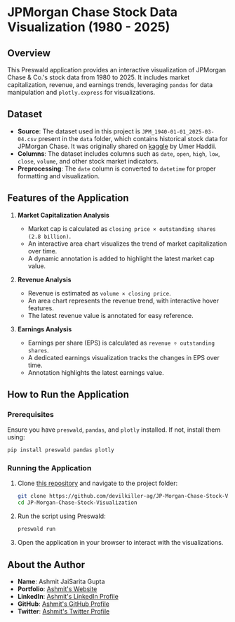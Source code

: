 # JPMorgan Chase Stock Data Visualization (1980 - 2025)

## Overview
This Preswald application provides an interactive visualization of JPMorgan Chase & Co.'s stock data from 1980 to 2025. It includes market capitalization, revenue, and earnings trends, leveraging `pandas` for data manipulation and `plotly.express` for visualizations.

## Dataset
- **Source**: The dataset used in this project is `JPM_1940-01-01_2025-03-04.csv` present in the `data` folder, which contains historical stock data for JPMorgan Chase. It was originally shared on [kaggle](https://www.kaggle.com/datasets/umerhaddii/jpmorgan-chase-stock-data-2025/data) by Umer Haddii.
- **Columns**: The dataset includes columns such as `date`, `open`, `high`, `low`, `close`, `volume`, and other stock market indicators.
- **Preprocessing**: The `date` column is converted to `datetime` for proper formatting and visualization.

## Features of the Application
1. **Market Capitalization Analysis**  
   - Market cap is calculated as `closing price × outstanding shares (2.8 billion)`.  
   - An interactive area chart visualizes the trend of market capitalization over time.  
   - A dynamic annotation is added to highlight the latest market cap value.

2. **Revenue Analysis**  
   - Revenue is estimated as `volume × closing price`.  
   - An area chart represents the revenue trend, with interactive hover features.  
   - The latest revenue value is annotated for easy reference.

3. **Earnings Analysis**  
   - Earnings per share (EPS) is calculated as `revenue ÷ outstanding shares`.  
   - A dedicated earnings visualization tracks the changes in EPS over time.  
   - Annotation highlights the latest earnings value.

## How to Run the Application
### Prerequisites
Ensure you have `preswald`, `pandas`, and `plotly` installed. If not, install them using:
```bash
pip install preswald pandas plotly
```

### Running the Application
1. Clone [this repository](https://github.com/devilkiller-ag/JP-Morgan-Chase-Stock-Visualization) and navigate to the project folder:
   ```bash
   git clone https://github.com/devilkiller-ag/JP-Morgan-Chase-Stock-Visualization.git
   cd JP-Morgan-Chase-Stock-Visualization
   ```
2. Run the script using Preswald:
   ```bash
   preswald run
   ```
3. Open the application in your browser to interact with the visualizations.

## About the Author
- **Name**: Ashmit JaiSarita Gupta
- **Portfolio**: [Ashmit's Website](https://www.ashmit.dev)
- **LinkedIn**: [Ashmit's LinkedIn Profile](https://www.linkedin.com/in/ashmit-jaisarita-gupta/)
- **GitHub**: [Ashmit's GitHub Profile](https://github.com/devilkiller-ag/)
- **Twitter**: [Ashmit's Twitter Profile](https://x.com/jaisarita)  
